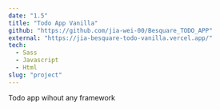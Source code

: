 ```yaml
---
date: "1.5"
title: "Todo App Vanilla"
github: "https://github.com/jia-wei-00/Besquare_TODO_APP"
external: "https://jia-besquare-todo-vanilla.vercel.app/"
tech:
  - Sass
  - Javascript
  - Html
slug: "project"
---
```


Todo app wihout any framework
